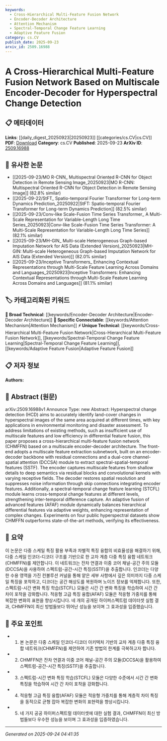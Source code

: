 ```yaml
---
keywords:
  - Cross-Hierarchical Multi-Feature Fusion Network
  - Encoder-Decoder Architecture
  - Attention Mechanism
  - Spectral-Temporal Change Feature Learning
  - Adaptive Feature Fusion
category: cs.CV
publish_date: 2025-09-23
arxiv_id: 2509.16988
---
```


<!-- KEYWORD_LINKING_METADATA:
{
  "processed_timestamp": "2025-09-24T04:41:35.339134",
  "vocabulary_version": "1.0",
  "selected_keywords": [
    "Cross-Hierarchical Multi-Feature Fusion Network",
    "Encoder-Decoder Architecture",
    "Attention Mechanism",
    "Spectral-Temporal Change Feature Learning",
    "Adaptive Feature Fusion"
  ],
  "rejected_keywords": [],
  "similarity_scores": {
    "Cross-Hierarchical Multi-Feature Fusion Network": 0.8,
    "Encoder-Decoder Architecture": 0.78,
    "Attention Mechanism": 0.82,
    "Spectral-Temporal Change Feature Learning": 0.77,
    "Adaptive Feature Fusion": 0.75
  },
  "extraction_method": "AI_prompt_based",
  "budget_applied": true,
  "candidates_json": {
    "candidates": [
      {
        "surface": "cross-hierarchical multi-feature fusion network",
        "canonical": "Cross-Hierarchical Multi-Feature Fusion Network",
        "aliases": [
          "CHMFFN"
        ],
        "category": "unique_technical",
        "rationale": "This is a novel architecture proposed in the paper, crucial for understanding the specific approach to hyperspectral change detection.",
        "novelty_score": 0.85,
        "connectivity_score": 0.65,
        "specificity_score": 0.9,
        "link_intent_score": 0.8
      },
      {
        "surface": "multiscale encoder-decoder",
        "canonical": "Encoder-Decoder Architecture",
        "aliases": [
          "multiscale encoder-decoder"
        ],
        "category": "broad_technical",
        "rationale": "Encoder-decoder architectures are foundational in deep learning, facilitating connections with other works utilizing similar structures.",
        "novelty_score": 0.4,
        "connectivity_score": 0.85,
        "specificity_score": 0.7,
        "link_intent_score": 0.78
      },
      {
        "surface": "dual-core channel-spatial attention",
        "canonical": "Attention Mechanism",
        "aliases": [
          "DCCSA"
        ],
        "category": "specific_connectable",
        "rationale": "Attention mechanisms are key in enhancing feature extraction, linking to broader attention-based models.",
        "novelty_score": 0.55,
        "connectivity_score": 0.88,
        "specificity_score": 0.75,
        "link_intent_score": 0.82
      },
      {
        "surface": "spectral-temporal change feature learning",
        "canonical": "Spectral-Temporal Change Feature Learning",
        "aliases": [
          "STCFL"
        ],
        "category": "unique_technical",
        "rationale": "This module is specific to the paper's approach and is essential for understanding its contribution to change detection.",
        "novelty_score": 0.75,
        "connectivity_score": 0.6,
        "specificity_score": 0.85,
        "link_intent_score": 0.77
      },
      {
        "surface": "adaptive fusion of advanced features",
        "canonical": "Adaptive Feature Fusion",
        "aliases": [
          "AFAF"
        ],
        "category": "unique_technical",
        "rationale": "Adaptive feature fusion is a novel concept in this context, enhancing the model's ability to handle complex changes.",
        "novelty_score": 0.7,
        "connectivity_score": 0.68,
        "specificity_score": 0.8,
        "link_intent_score": 0.75
      }
    ],
    "ban_list_suggestions": [
      "hyperspectral change detection",
      "environmental monitoring",
      "disaster assessment"
    ]
  },
  "decisions": [
    {
      "candidate_surface": "cross-hierarchical multi-feature fusion network",
      "resolved_canonical": "Cross-Hierarchical Multi-Feature Fusion Network",
      "decision": "linked",
      "scores": {
        "novelty": 0.85,
        "connectivity": 0.65,
        "specificity": 0.9,
        "link_intent": 0.8
      }
    },
    {
      "candidate_surface": "multiscale encoder-decoder",
      "resolved_canonical": "Encoder-Decoder Architecture",
      "decision": "linked",
      "scores": {
        "novelty": 0.4,
        "connectivity": 0.85,
        "specificity": 0.7,
        "link_intent": 0.78
      }
    },
    {
      "candidate_surface": "dual-core channel-spatial attention",
      "resolved_canonical": "Attention Mechanism",
      "decision": "linked",
      "scores": {
        "novelty": 0.55,
        "connectivity": 0.88,
        "specificity": 0.75,
        "link_intent": 0.82
      }
    },
    {
      "candidate_surface": "spectral-temporal change feature learning",
      "resolved_canonical": "Spectral-Temporal Change Feature Learning",
      "decision": "linked",
      "scores": {
        "novelty": 0.75,
        "connectivity": 0.6,
        "specificity": 0.85,
        "link_intent": 0.77
      }
    },
    {
      "candidate_surface": "adaptive fusion of advanced features",
      "resolved_canonical": "Adaptive Feature Fusion",
      "decision": "linked",
      "scores": {
        "novelty": 0.7,
        "connectivity": 0.68,
        "specificity": 0.8,
        "link_intent": 0.75
      }
    }
  ]
}
-->

# A Cross-Hierarchical Multi-Feature Fusion Network Based on Multiscale Encoder-Decoder for Hyperspectral Change Detection

## 📋 메타데이터

**Links**: [[daily_digest_20250923|20250923]] [[categories/cs.CV|cs.CV]]
**PDF**: [Download](https://arxiv.org/pdf/2509.16988.pdf)
**Category**: cs.CV
**Published**: 2025-09-23
**ArXiv ID**: [2509.16988](https://arxiv.org/abs/2509.16988)

## 🔗 유사한 논문
- [[2025-09-23/MO R-CNN_ Multispectral Oriented R-CNN for Object Detection in Remote Sensing Image_20250923|MO R-CNN: Multispectral Oriented R-CNN for Object Detection in Remote Sensing Image]] (82.8% similar)
- [[2025-09-22/StFT_ Spatio-temporal Fourier Transformer for Long-term Dynamics Prediction_20250922|StFT: Spatio-temporal Fourier Transformer for Long-term Dynamics Prediction]] (82.5% similar)
- [[2025-09-23/Conv-like Scale-Fusion Time Series Transformer_ A Multi-Scale Representation for Variable-Length Long Time Series_20250923|Conv-like Scale-Fusion Time Series Transformer: A Multi-Scale Representation for Variable-Length Long Time Series]] (82.1% similar)
- [[2025-09-23/MH-GIN_ Multi-scale Heterogeneous Graph-based Imputation Network for AIS Data (Extended Version)_20250923|MH-GIN: Multi-scale Heterogeneous Graph-based Imputation Network for AIS Data (Extended Version)]] (82.0% similar)
- [[2025-09-23/Inceptive Transformers_ Enhancing Contextual Representations through Multi-Scale Feature Learning Across Domains and Languages_20250923|Inceptive Transformers: Enhancing Contextual Representations through Multi-Scale Feature Learning Across Domains and Languages]] (81.1% similar)

## 🏷️ 카테고리화된 키워드
**🧠 Broad Technical**: [[keywords/Encoder-Decoder Architecture|Encoder-Decoder Architecture]]
**🔗 Specific Connectable**: [[keywords/Attention Mechanism|Attention Mechanism]]
**⚡ Unique Technical**: [[keywords/Cross-Hierarchical Multi-Feature Fusion Network|Cross-Hierarchical Multi-Feature Fusion Network]], [[keywords/Spectral-Temporal Change Feature Learning|Spectral-Temporal Change Feature Learning]], [[keywords/Adaptive Feature Fusion|Adaptive Feature Fusion]]

## 📋 저자 정보

**Authors:** 

## 📄 Abstract (원문)

arXiv:2509.16988v1 Announce Type: new 
Abstract: Hyperspectral change detection (HCD) aims to accurately identify land-cover changes in hyperspectral images of the same area acquired at different times, with key applications in environmental monitoring and disaster assessment. To address limitations of existing methods, such as insufficient use of multiscale features and low efficiency in differential feature fusion, this paper proposes a cross-hierarchical multi-feature fusion network (CHMFFN) based on a multiscale encoder-decoder architecture. The front-end adopts a multiscale feature extraction subnetwork, built on an encoder-decoder backbone with residual connections and a dual-core channel-spatial attention (DCCSA) module to extract spectral-spatial-temporal features (SSTF). The encoder captures multiscale features from shallow details to deep semantics via residual blocks and convolutional kernels with varying receptive fields. The decoder restores spatial resolution and suppresses noise information through skip connections integrating encoder features. Additionally, a spectral-temporal change feature learning (STCFL) module learns cross-temporal change features at different levels, strengthening inter-temporal difference capture. An adaptive fusion of advanced features (AFAF) module dynamically balances hierarchical differential features via adaptive weights, enhancing representation of complex changes. Experiments on four public hyperspectral datasets show CHMFFN outperforms state-of-the-art methods, verifying its effectiveness.

## 📝 요약

이 논문은 다중 스케일 특징 활용 부족과 차별적 특징 융합의 비효율성을 해결하기 위해, 다중 스케일 인코더-디코더 구조를 기반으로 한 교차 계층 다중 특징 융합 네트워크(CHMFFN)를 제안합니다. 이 네트워크는 잔차 연결과 이중 코어 채널-공간 주의 모듈(DCCSA)을 사용하여 스펙트럼-공간-시간 특징(SSTF)을 추출합니다. 인코더는 다양한 수용 영역을 가진 컨볼루션 커널을 통해 얕은 세부 사항에서 깊은 의미까지 다중 스케일 특징을 포착하고, 디코더는 공간 해상도를 복원하며 노이즈 정보를 억제합니다. 또한, 스펙트럼-시간 변화 특징 학습(STCFL) 모듈은 시간 간 변화 특징을 학습하여 시간 간 차이 포착을 강화합니다. 적응형 고급 특징 융합(AFAF) 모듈은 적응형 가중치를 통해 복잡한 변화의 표현을 향상시킵니다. 네 개의 공개된 하이퍼스펙트럼 데이터셋 실험 결과, CHMFFN이 최신 방법들보다 뛰어난 성능을 보이며 그 효과성을 입증했습니다.

## 🎯 주요 포인트

- 1. 본 논문은 다중 스케일 인코더-디코더 아키텍처 기반의 교차 계층 다중 특징 융합 네트워크(CHMFFN)를 제안하여 기존 방법의 한계를 극복하고자 합니다.
- 2. CHMFFN은 잔차 연결과 이중 코어 채널-공간 주의 모듈(DCCSA)을 활용하여 스펙트럼-공간-시간 특징(SSTF)을 추출합니다.
- 3. 스펙트럼-시간 변화 특징 학습(STCFL) 모듈은 다양한 수준에서 시간 간 변화 특징을 학습하여 시간 간 차이 포착을 강화합니다.
- 4. 적응형 고급 특징 융합(AFAF) 모듈은 적응형 가중치를 통해 계층적 차이 특징을 동적으로 균형 잡아 복잡한 변화의 표현력을 향상시킵니다.
- 5. 네 가지 공공 하이퍼스펙트럴 데이터셋에 대한 실험 결과, CHMFFN이 최신 방법들보다 우수한 성능을 보이며 그 효과성을 입증하였습니다.


---

*Generated on 2025-09-24 04:41:35*
